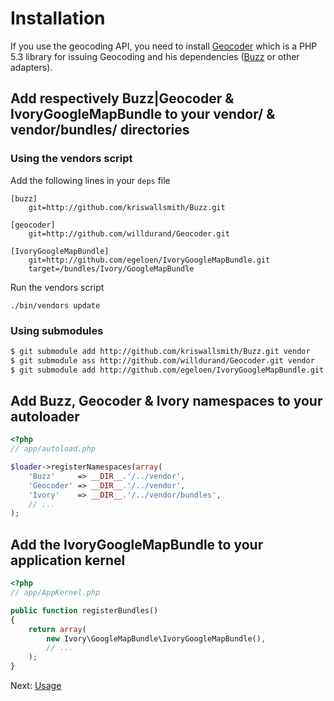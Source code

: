 # Installation

If you use the geocoding API, you need to install [Geocoder](http://github.com/willdurand/Geocoder.git) which is a PHP 5.3 library for issuing Geocoding and his dependencies ([Buzz](https://github.com/kriswallsmith/Buzz) or other adapters).

## Add respectively Buzz|Geocoder & IvoryGoogleMapBundle to your vendor/ & vendor/bundles/ directories

### Using the vendors script

Add the following lines in your ``deps`` file

```
[buzz]
    git=http://github.com/kriswallsmith/Buzz.git

[geocoder]
    git=http://github.com/willdurand/Geocoder.git

[IvoryGoogleMapBundle]
    git=http://github.com/egeloen/IvoryGoogleMapBundle.git
    target=/bundles/Ivory/GoogleMapBundle
```

Run the vendors script

    ./bin/vendors update

### Using submodules

``` bash
$ git submodule add http://github.com/kriswallsmith/Buzz.git vendor
$ git submodule ass http://github.com/willdurand/Geocoder.git vendor
$ git submodule add http://github.com/egeloen/IvoryGoogleMapBundle.git vendor/bundles/Ivory/GoogleMapBundle
```

## Add Buzz, Geocoder & Ivory namespaces to your autoloader

``` php
<?php
// app/autoload.php

$loader->registerNamespaces(array(
    'Buzz'     => __DIR__.'/../vendor',
    'Geocoder' => __DIR__.'/../vendor',
    'Ivory'    => __DIR__.'/../vendor/bundles',
    // ...
);
```

## Add the IvoryGoogleMapBundle to your application kernel

``` php
<?php
// app/AppKernel.php

public function registerBundles()
{
    return array(
        new Ivory\GoogleMapBundle\IvoryGoogleMapBundle(),
        // ...
    );
}
```

Next: [Usage](http://github.com/egeloen/IvoryGoogleMapBundle/blob/master/Resources/doc/usage.md)
